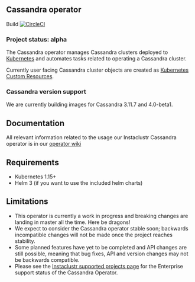 ## Cassandra operator
Build [![CircleCI](https://circleci.com/gh/instaclustr/cassandra-operator/tree/master.svg?style=svg)](https://circleci.com/gh/instaclustr/cassandra-operator/tree/master)

### Project status: alpha
The Cassandra operator manages Cassandra clusters deployed to [Kubernetes](http://kubernetes.io) and automates tasks related to operating a Cassandra cluster.

Currently user facing Cassandra cluster objects are created as [Kubernetes Custom Resources](https://kubernetes.io/docs/tasks/access-kubernetes-api/extend-api-custom-resource-definitions/).

### Cassandra version support

We are currently building images for Cassandra 3.11.7 and 4.0-beta1. 

## Documentation

All relevant information related to the usage our Instaclustr Cassandra operator is in our [operator wiki](https://github.com/instaclustr/cassandra-operator/wiki)

## Requirements

- Kubernetes 1.15+
- Helm 3 (if you want to use the included helm charts)

## Limitations

- This operator is currently a work in progress and breaking changes are landing in master all the time. Here be dragons!
- We expect to consider the Cassandra operator stable soon; backwards incompatible changes will not be made once the project reaches stability.
- Some planned features have yet to be completed and API changes are still possible, meaning that bug fixes, API and version changes may not be backwards compatible.
- Please see the [Instaclustr supported projects page](https://www.instaclustr.com/support/documentation/announcements/instaclustr-open-source-project-status/) for the Enterprise support status of the Cassandra Operator.
